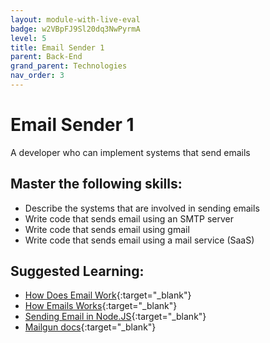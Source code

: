 ```yaml
---
layout: module-with-live-eval
badge: w2VBpFJ9Sl20dq3NwPyrmA
level: 5
title: Email Sender 1
parent: Back-End
grand_parent: Technologies
nav_order: 3
---
```

# Email Sender 1

A developer who can implement systems that send emails

## Master the following skills:

- Describe the systems that are involved in sending emails
- Write code that sends email using an SMTP server
- Write code that sends email using gmail
- Write code that sends email using a mail service (SaaS)

## Suggested Learning:

- [How Does Email Work](https://www.freecodecamp.org/news/how-does-email-work/){:target="\_blank"}
- [How Emails Works](https://www.youtube.com/watch?v=x28ciavQ4mI){:target="\_blank"}
- [Sending Email in Node.JS](https://www.w3schools.com/nodejs/nodejs_email.asp){:target="\_blank"}
- [Mailgun docs](https://www.mailgun.com/){:target="\_blank"}

